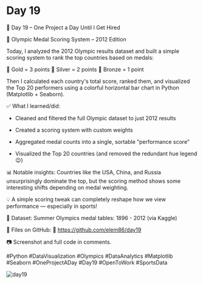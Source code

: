 # Day 19

🎯 Day 19 – One Project a Day Until I Get Hired

🥇 Olympic Medal Scoring System – 2012 Edition

Today, I analyzed the 2012 Olympic results dataset and built a simple scoring system to rank the top countries based on medals:

🏅 Gold = 3 points
🥈 Silver = 2 points
🥉 Bronze = 1 point

Then I calculated each country's total score, ranked them, and visualized the Top 20 performers using a colorful horizontal bar chart in Python (Matplotlib + Seaborn).

✅ What I learned/did:

  - Cleaned and filtered the full Olympic dataset to just 2012 results

  - Created a scoring system with custom weights

  - Aggregated medal counts into a single, sortable “performance score”

  - Visualized the Top 20 countries (and removed the redundant hue legend 😉)

📊 Notable insights:
Countries like the USA, China, and Russia unsurprisingly dominate the top, but the scoring method shows some interesting shifts depending on medal weighting.

💡 A simple scoring tweak can completely reshape how we view performance — especially in sports!

📁 Dataset: Summer Olympics medal tables: 1896 - 2012 (via Kaggle)

📂 Files on GitHub: 🔗 https://github.com/elem86/day19

📷 Screenshot and full code in comments.

#Python #DataVisualization #Olympics #DataAnalytics #Matplotlib #Seaborn #OneProjectADay #Day19 #OpenToWork #SportsData

![day19](https://github.com/user-attachments/assets/f5d45e51-fe79-4d32-a20f-75ef9aa5f537)
